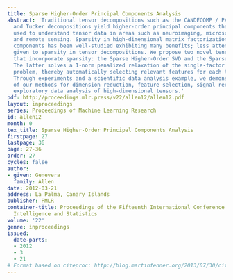 ```yaml
---
title: Sparse Higher-Order Principal Components Analysis
abstract: 'Traditional tensor decompositions such as the CANDECOMP / PARAFAC (CP)
  and Tucker decompositions yield higher-order principal components that have been
  used to understand tensor data in areas such as neuroimaging, microscopy, chemometrics,
  and remote sensing. Sparsity in high-dimensional matrix factorizations and principal
  components has been well-studied exhibiting many benefits; less attention has been
  given to sparsity in tensor decompositions. We propose two novel tensor decompositions
  that incorporate sparsity: the Sparse Higher-Order SVD and the Sparse CP Decomposition.
  The latter solves a 1-norm penalized relaxation of the single-factor CP optimization
  problem, thereby automatically selecting relevant features for each tensor factor.
  Through experiments and a scientific data analysis example, we demonstrate the utility
  of our methods for dimension reduction, feature selection, signal recovery, and
  exploratory data analysis of high-dimensional tensors.'
pdf: http://proceedings.mlr.press/v22/allen12/allen12.pdf
layout: inproceedings
series: Proceedings of Machine Learning Research
id: allen12
month: 0
tex_title: Sparse Higher-Order Principal Components Analysis
firstpage: 27
lastpage: 36
page: 27-36
order: 27
cycles: false
author:
- given: Genevera
  family: Allen
date: 2012-03-21
address: La Palma, Canary Islands
publisher: PMLR
container-title: Proceedings of the Fifteenth International Conference on Artificial
  Intelligence and Statistics
volume: '22'
genre: inproceedings
issued:
  date-parts:
  - 2012
  - 3
  - 21
# Format based on citeproc: http://blog.martinfenner.org/2013/07/30/citeproc-yaml-for-bibliographies/
---
```

